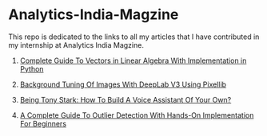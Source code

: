 # Analytics-India-Magzine
This repo is dedicated to the links to all my articles that I have contributed in my internship at Analytics India Magzine.

1. [Complete Guide To Vectors in Linear Algebra With Implementation in Python](https://analyticsindiamag.com/complete-guide-to-vectors-in-linear-algebra-with-implementation-in-python/)

2. [Background Tuning Of Images With DeepLab V3 Using Pixellib](https://analyticsindiamag.com/background-tuning-of-images-with-deeplab-v3-using-pixellib/)

3. [Being Tony Stark: How To Build A Voice Assistant Of Your Own?](https://analyticsindiamag.com/being-tony-stark-how-to-build-a-voice-assistant-of-your-own/)

4. [A Complete Guide To Outlier Detection With Hands-On Implementation For Beginners](https://analyticsindiamag.com/a-complete-guide-to-outlier-detection-with-hands-on-implementation-for-beginners/)
